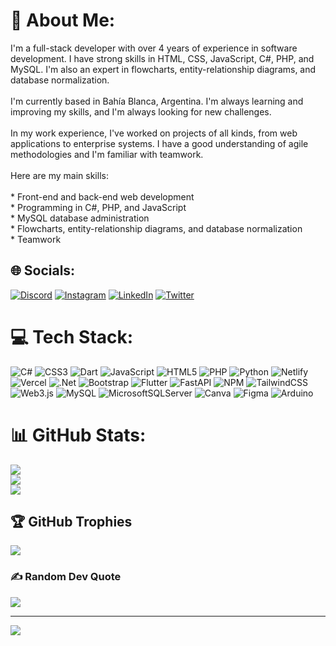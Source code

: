 # 💫 About Me:
I'm a full-stack developer with over 4 years of experience in software development. I have strong skills in HTML, CSS, JavaScript, C#, PHP, and MySQL. I'm also an expert in flowcharts, entity-relationship diagrams, and database normalization.<br><br>I'm currently based in Bahía Blanca, Argentina. I'm always learning and improving my skills, and I'm always looking for new challenges.<br><br>In my work experience, I've worked on projects of all kinds, from web applications to enterprise systems. I have a good understanding of agile methodologies and I'm familiar with teamwork.<br><br>Here are my main skills:<br><br>* Front-end and back-end web development<br>* Programming in C#, PHP, and JavaScript<br>* MySQL database administration<br>* Flowcharts, entity-relationship diagrams, and database normalization<br>* Teamwork


## 🌐 Socials:
[![Discord](https://img.shields.io/badge/Discord-%237289DA.svg?logo=discord&logoColor=white)](https://discord.gg/MAGISTIC) [![Instagram](https://img.shields.io/badge/Instagram-%23E4405F.svg?logo=Instagram&logoColor=white)](https://instagram.com/marcoo_natol13) [![LinkedIn](https://img.shields.io/badge/LinkedIn-%230077B5.svg?logo=linkedin&logoColor=white)](https://linkedin.com/in/marco-natol/) [![Twitter](https://img.shields.io/badge/Twitter-%231DA1F2.svg?logo=Twitter&logoColor=white)](https://twitter.com/quitoo__) 

# 💻 Tech Stack:
![C#](https://img.shields.io/badge/c%23-%23239120.svg?style=flat&logo=csharp&logoColor=white) ![CSS3](https://img.shields.io/badge/css3-%231572B6.svg?style=flat&logo=css3&logoColor=white) ![Dart](https://img.shields.io/badge/dart-%230175C2.svg?style=flat&logo=dart&logoColor=white) ![JavaScript](https://img.shields.io/badge/javascript-%23323330.svg?style=flat&logo=javascript&logoColor=%23F7DF1E) ![HTML5](https://img.shields.io/badge/html5-%23E34F26.svg?style=flat&logo=html5&logoColor=white) ![PHP](https://img.shields.io/badge/php-%23777BB4.svg?style=flat&logo=php&logoColor=white) ![Python](https://img.shields.io/badge/python-3670A0?style=flat&logo=python&logoColor=ffdd54) ![Netlify](https://img.shields.io/badge/netlify-%23000000.svg?style=flat&logo=netlify&logoColor=#00C7B7) ![Vercel](https://img.shields.io/badge/vercel-%23000000.svg?style=flat&logo=vercel&logoColor=white) ![.Net](https://img.shields.io/badge/.NET-5C2D91?style=flat&logo=.net&logoColor=white) ![Bootstrap](https://img.shields.io/badge/bootstrap-%238511FA.svg?style=flat&logo=bootstrap&logoColor=white) ![Flutter](https://img.shields.io/badge/Flutter-%2302569B.svg?style=flat&logo=Flutter&logoColor=white) ![FastAPI](https://img.shields.io/badge/FastAPI-005571?style=flat&logo=fastapi) ![NPM](https://img.shields.io/badge/NPM-%23CB3837.svg?style=flat&logo=npm&logoColor=white) ![TailwindCSS](https://img.shields.io/badge/tailwindcss-%2338B2AC.svg?style=flat&logo=tailwind-css&logoColor=white) ![Web3.js](https://img.shields.io/badge/web3.js-F16822?style=flat&logo=web3.js&logoColor=white) ![MySQL](https://img.shields.io/badge/mysql-%2300000f.svg?style=flat&logo=mysql&logoColor=white) ![MicrosoftSQLServer](https://img.shields.io/badge/Microsoft%20SQL%20Server-CC2927?style=flat&logo=microsoft%20sql%20server&logoColor=white) ![Canva](https://img.shields.io/badge/Canva-%2300C4CC.svg?style=flat&logo=Canva&logoColor=white) ![Figma](https://img.shields.io/badge/figma-%23F24E1E.svg?style=flat&logo=figma&logoColor=white) ![Arduino](https://img.shields.io/badge/-Arduino-00979D?style=flat&logo=Arduino&logoColor=white)
# 📊 GitHub Stats:
![](https://github-readme-stats.vercel.app/api?username=MAGISTICC&theme=ayu-mirage&hide_border=true&include_all_commits=false&count_private=false)<br/>
![](https://github-readme-streak-stats.herokuapp.com/?user=MAGISTICC&theme=ayu-mirage&hide_border=true)<br/>
![](https://github-readme-stats.vercel.app/api/top-langs/?username=MAGISTICC&theme=ayu-mirage&hide_border=true&include_all_commits=false&count_private=false&layout=compact)

## 🏆 GitHub Trophies
![](https://github-profile-trophy.vercel.app/?username=MAGISTICC&theme=onedark&no-frame=false&no-bg=true&margin-w=4)

### ✍️ Random Dev Quote
![](https://quotes-github-readme.vercel.app/api?type=horizontal&theme=radical)

---
[![](https://visitcount.itsvg.in/api?id=MAGISTICC&icon=2&color=0)](https://visitcount.itsvg.in)

<!-- Proudly created with GPRM ( https://gprm.itsvg.in ) -->
